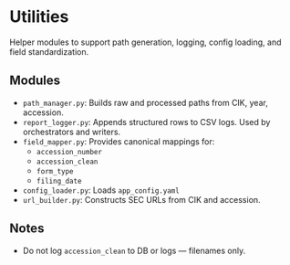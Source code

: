 # Utilities

Helper modules to support path generation, logging, config loading, and field standardization.

## Modules

- `path_manager.py`: Builds raw and processed paths from CIK, year, accession.
- `report_logger.py`: Appends structured rows to CSV logs. Used by orchestrators and writers.
- `field_mapper.py`: Provides canonical mappings for:
  - `accession_number`
  - `accession_clean`
  - `form_type`
  - `filing_date`
- `config_loader.py`: Loads `app_config.yaml`
- `url_builder.py`: Constructs SEC URLs from CIK and accession.

## Notes
- Do not log `accession_clean` to DB or logs — filenames only.
